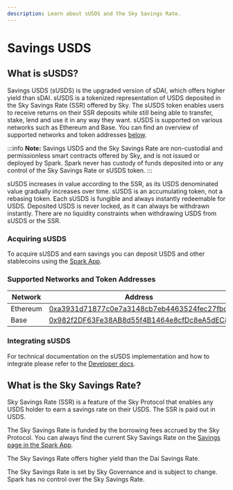 ```yaml
---
description: Learn about sUSDS and the Sky Savings Rate.
---
```


# Savings USDS

## What is sUSDS?

Savings USDS (sUSDS) is the upgraded version of sDAI, which offers higher yield than sDAI. sUSDS is a tokenized representation of USDS deposited in the Sky Savings Rate (SSR) offered by Sky. The sUSDS token enables users to receive returns on their SSR deposits while still being able to transfer, stake, lend and use it in any way they want. sUSDS is supported on various networks such as Ethereum and Base. You can find an overview of supported networks and token addresses [below](#supported-networks-and-token-addresses).

:::info
**Note:** Savings USDS and the Sky Savings Rate are non-custodial and permissionless smart contracts offered by Sky, and is not issued or deployed by Spark. Spark never has custody of funds deposited into or any control of the Sky Savings Rate or sUSDS token.
:::

sUSDS increases in value according to the SSR, as its USDS denominated value gradually increases over time. sUSDS is an accumulating token, not a rebasing token. Each sUSDS is fungible and always instantly redeemable for USDS. Deposited USDS is never locked, as it can always be withdrawn instantly. There are no liquidity constraints when withdrawing USDS from sUSDS or the SSR.

### Acquiring sUSDS

To acquire sUSDS and earn savings you can deposit USDS and other stablecoins using the [Spark App](https://app.spark.fi/).

### Supported Networks and Token Addresses

| Network  | Address                                                                                                                    |
| -------- | -------------------------------------------------------------------------------------------------------------------------- |
| Ethereum | [0xa3931d71877c0e7a3148cb7eb4463524fec27fbd](https://etherscan.io/address/0xa3931d71877c0e7a3148cb7eb4463524fec27fbd)      |
| Base     | [0x982f2DF63Fe38AB8d55f4B1464e8cfDc8eA5dEC8](https://basescan.org/address/0x982f2DF63Fe38AB8d55f4B1464e8cfDc8eA5dEC8#code) |

### Integrating sUSDS

For technical documentation on the sUSDS implementation and how to integrate please refer to the [Developer docs](/dev/savings/susds-token).

## What is the Sky Savings Rate?

Sky Savings Rate (SSR) is a feature of the Sky Protocol that enables any USDS holder to earn a savings rate on their USDS. The SSR is paid out in USDS.

The Sky Savings Rate is funded by the borrowing fees accrued by the Sky Protocol. You can always find the current Sky Savings Rate on the [Savings page in the Spark App](http://app.spark.fi/).

The Sky Savings Rate offers higher yield than the Dai Savings Rate.

The Sky Savings Rate is set by Sky Governance and is subject to change. Spark has no control over the Sky Savings Rate.

